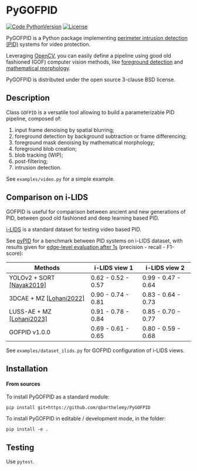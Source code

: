 # PyGOFPID

[![Code PythonVersion](https://img.shields.io/badge/python-3.8+-blue)](https://img.shields.io/badge/python-3.7+-blue)
[![License](https://img.shields.io/badge/licence-BSD--3--Clause-green)](https://img.shields.io/badge/license-BSD--3--Clause-green)

PyGOFPID is a Python package implementing
[perimeter intrusion detection (PID)](https://www.mdpi.com/1424-8220/22/9/3601)
systems for video protection.

Leveraging [OpenCV](https://github.com/opencv/opencv-python), you can easily
define a pipeline using good old fashioned (GOF) computer vision methods, like
[foreground detection](https://en.wikipedia.org/wiki/Foreground_detection) and
[mathematical morphology](https://en.wikipedia.org/wiki/Mathematical_morphology).

PyGOFPID is distributed under the open source 3-clause BSD license.

## Description

Class `GOFPID` is a versatile tool allowing to build a parameterizable PID
pipeline, composed of:

1. input frame denoising by spatial blurring;
2. foreground detection by background subtraction or frame differencing;
3. foreground mask denoising by mathematical morphology;
4. foreground blob creation;
5. blob tracking (WIP);
6. post-filtering;
7. intrusion detection.

See `examples/video.py` for a simple example.

## Comparison on i-LIDS

GOFPID is useful for comparison between ancient and new generations of PID,
between good old fashioned and deep learning based PID.

[i-LIDS](https://ieeexplore.ieee.org/document/4105319) is a standard dataset
for testing video based PID.

See [pyPID](https://gitlab.liris.cnrs.fr/dlohani/pypid) for a benchmark between
PID systems on i-LIDS dataset, with results given for
[edge-level evaluation after 1s](https://www.mdpi.com/1424-8220/22/9/3601)
(precision - recall - F1-score):

| Methods | i-LIDS view 1 | i-LIDS view 2 |
| ------- | ------------- | ------------- |
| YOLOv2 + SORT [[Nayak2019]](https://ieeexplore.ieee.org/document/9117960) | 0.62 - 0.52 - 0.57 | 0.99 - 0.47 - 0.64 |
| 3DCAE + MZ [[Lohani2022]](https://ieeexplore.ieee.org/document/9897472) | 0.90 - 0.74 - 0.81 | 0.83 - 0.64 - 0.73 |
| LUSS-AE + MZ [[Lohani2023]](https://theses.hal.science/tel-04108165/document) | 0.91 - 0.78 - 0.84 | 0.85 - 0.70 - 0.77 |
| GOFPID v1.0.0 | 0.69 - 0.61 - 0.65 | 0.80 - 0.59 - 0.68 |

See `examples/dataset_ilids.py` for GOFPID configuration of i-LIDS views.

## Installation

#### From sources

To install PyGOFPID as a standard module:
```shell 
pip install git+https://github.com/qbarthelemy/PyGOFPID
```

To install PyGOFPID in editable / development mode, in the folder:
```shell
pip install -e .
```

## Testing

Use `pytest`.


